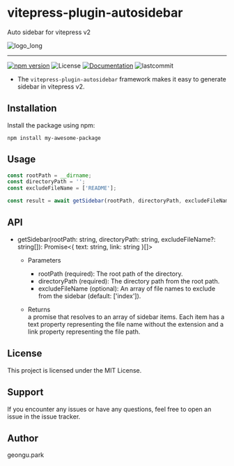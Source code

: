 # vitepress-plugin-autosidebar
Auto sidebar for vitepress v2

![logo_long]()
***
[![npm version](https://badge.fury.io/js/my-awesome-package.svg)](https://badge.fury.io/js/my-awesome-package)
![License](https://camo.githubusercontent.com/890acbdcb87868b382af9a4b1fac507b9659d9bf/68747470733a2f2f696d672e736869656c64732e696f2f62616467652f6c6963656e73652d4d49542d626c75652e737667)
[![Documentation](https://img.shields.io/badge/ref-Documentation-blue)](https://github.com/geongupark/vitepress-plugin-autosidebar/blob/main/README.md)
![lastcommit](https://img.shields.io/github/last-commit/geongupark/vitepress-plugin-autosidebar)
* The `vitepress-plugin-autosidebar` framework makes it easy to generate sidebar in vitepress v2.

## Installation

Install the package using npm:

```shell
npm install my-awesome-package
```

## Usage

```ts
const rootPath = __dirname;
const directoryPath = '';
const excludeFileName = ['README'];

const result = await getSidebar(rootPath, directoryPath, excludeFileName);
```

## API
* getSidebar(rootPath: string, directoryPath: string, excludeFileName?: string[]): Promise<{ text: string, link: string }[]>
  * Parameters
    * rootPath (required): The root path of the directory.
    * directoryPath (required): The directory path from the root path.
    * excludeFileName (optional): An array of file names to exclude from the sidebar (default: ['index']).

  * Returns  
    a promise that resolves to an array of sidebar items. Each item has a text property representing the file name without the extension and a link property representing the file path.

## License
This project is licensed under the MIT License.

## Support
If you encounter any issues or have any questions, feel free to open an issue in the issue tracker.

## Author
geongu.park
